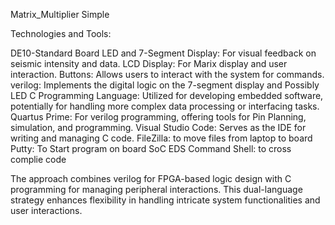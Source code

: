 Matrix_Multiplier
Simple 

Technologies and Tools:

DE10-Standard Board
LED and 7-Segment Display: For visual feedback on seismic intensity and data.
LCD Display: For Marix display and user interaction.
Buttons: Allows users to interact with the system for commands.
verilog: Implements the digital logic on the 7-segment display and Possibly LED
C Programming Language: Utilized for developing embedded software, potentially for handling more complex data processing or interfacing tasks.
Quartus Prime: For verilog programming, offering tools for Pin Planning, simulation, and programming.
Visual Studio Code: Serves as the IDE for writing and managing C code.
FileZilla: to move files from laptop to board
Putty: To Start program on board
SoC EDS Command Shell: to cross complie code

The approach combines verilog for FPGA-based logic design with C programming for managing peripheral interactions. This dual-language strategy enhances flexibility in handling intricate system functionalities and user interactions.
